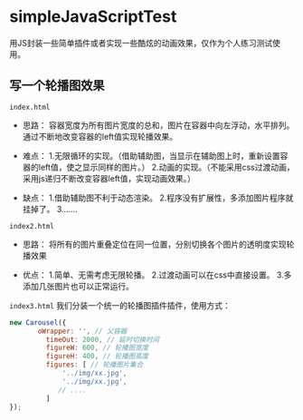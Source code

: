 # simpleJavaScriptTest
用JS封装一些简单插件或者实现一些酷炫的动画效果，仅作为个人练习测试使用。

## 写一个轮播图效果
`index.html`
* 思路：
容器宽度为所有图片宽度的总和，图片在容器中向左浮动，水平排列。
通过不断地改变容器的left值实现轮播效果。

* 难点：
1.无限循环的实现。（借助辅助图，当显示在辅助图上时，重新设置容器的left值，使之显示同样的图片。）
2.动画的实现。（不能采用css过渡动画，采用js递归不断改变容器left值，实现动画效果。）

* 缺点：
1.借助辅助图不利于动态渲染。
2.程序没有扩展性，多添加图片程序就挂掉了。
3.......



`index2.html`

* 思路：
将所有的图片重叠定位在同一位置，分别切换各个图片的透明度实现轮播效果

* 优点：
1.简单、无需考虑无限轮播。
2.过渡动画可以在css中直接设置。
3.多添加几张图片也可以正常运行。

`index3.html`
我们分装一个统一的轮播图插件插件，使用方式：

```js
new Carousel({	 
	   oWrapper: '', // 父容器
		 timeOut: 2000, // 延时切换时间
		 figureW: 600, // 轮播图宽度
		 figureH: 400, // 轮播图高度
		 figures: [ // 轮播图片集合
			 '../img/xx.jpg',
			 '../img/xx.jpg',
			// ....
		 ]		
});
```












